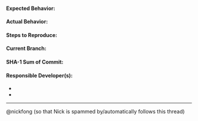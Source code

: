 #### Expected Behavior:

#### Actual Behavior:

#### Steps to Reproduce:

#### Current Branch:

#### SHA-1 Sum of Commit:

#### Responsible Developer(s):
-
-

---
@nickfong (so that Nick is spammed by/automatically follows this thread)
